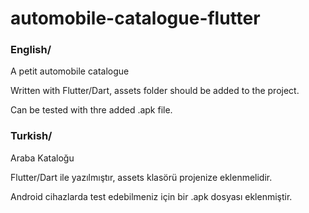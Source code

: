 # automobile-catalogue-flutter

### English/

A petit automobile catalogue

Written with Flutter/Dart, assets folder should be added to the project.

Can be tested with thre added .apk file.


### Turkish/

Araba Kataloğu

Flutter/Dart ile yazılmıştır, assets klasörü projenize eklenmelidir.

Android cihazlarda test edebilmeniz için bir .apk dosyası eklenmiştir.
